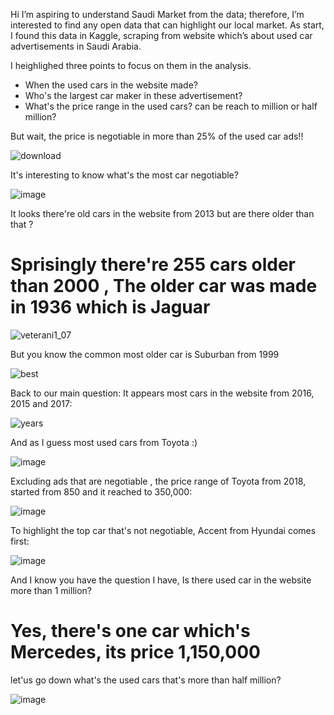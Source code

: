Hi
I’m aspiring to understand Saudi Market from the data; therefore, I’m interested to find any open data that can highlight our local market.
As start, I found this data in Kaggle, scraping from website which’s about used car advertisements in Saudi Arabia. 

I heighlighed three points to focus on them in the analysis.

- When the used cars in the website made? 
- Who's the largest car maker in these advertisement?
- What's the price range in the used cars? can be reach to million or half million?


But wait, the price is negotiable in more than 25% of the used car ads!! 

![download](https://user-images.githubusercontent.com/13345296/185458030-49a07f0b-4207-49b1-94e3-2fa37076b177.png)


It's interesting to know what's the most car negotiable?

![image](https://user-images.githubusercontent.com/13345296/185465471-4e548178-4807-431e-816f-373bea9407a9.png)

It looks there're old cars in the website from 2013 but are there older than that ?


# Sprisingly there're 255 cars older than 2000 , The older car was made in 1936 which is Jaguar

![veterani1_07](https://user-images.githubusercontent.com/13345296/185549677-f505093b-e585-41bc-8abc-49e1b444c0c4.jpg)


But you know the common most older car is Suburban from 1999

![best](https://user-images.githubusercontent.com/13345296/185549623-f632b35c-e266-4c48-a490-4d352461b528.jpg)


Back to our main question:
It appears most cars in the website from 2016, 2015 and 2017:

![years](https://user-images.githubusercontent.com/13345296/185543499-3d64da0f-ef42-4613-abe5-3ab4423535e7.PNG)

And as I guess most used cars from Toyota :) 

![image](https://user-images.githubusercontent.com/13345296/185545381-30b1a46e-773e-496e-8c5e-96001bcede88.png)


Excluding ads that are negotiable , the price range of Toyota from 2018, started from 850 and it reached to 350,000:

![image](https://user-images.githubusercontent.com/13345296/185564658-55d13f68-2f36-41b9-84ca-f3dcc1ca9afe.png)


To highlight the top car that's not negotiable, Accent from Hyundai comes first:

![image](https://user-images.githubusercontent.com/13345296/185564300-77b877bf-2542-42b6-8a51-40d3e45831e4.png)


And I know you have the question I have, Is there used car in the website more than 1 million?

# Yes, there's one car which's Mercedes, its price 1,150,000 

let'us go down what's the used cars that's more than half million?

![image](https://user-images.githubusercontent.com/13345296/185564753-97a7938a-fd6e-4883-a9bb-dd1d83b033f7.png)














